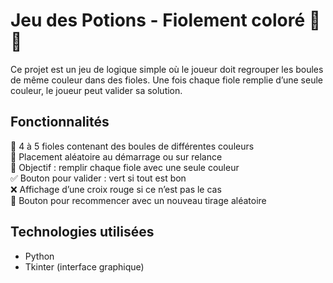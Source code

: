# Jeu des Potions - Fiolement coloré 🧪🎨

Ce projet est un jeu de logique simple où le joueur doit regrouper les boules de même couleur dans des fioles. 
Une fois chaque fiole remplie d’une seule couleur, le joueur peut valider sa solution.

## Fonctionnalités  

🧪 4 à 5 fioles contenant des boules de différentes couleurs  
🔄 Placement aléatoire au démarrage ou sur relance  
🎯 Objectif : remplir chaque fiole avec une seule couleur  
✅ Bouton pour valider : vert si tout est bon  
❌ Affichage d’une croix rouge si ce n’est pas le cas  
🔁 Bouton pour recommencer avec un nouveau tirage aléatoire

## Technologies utilisées  

- Python
- Tkinter (interface graphique)
